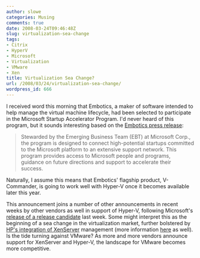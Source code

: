 ```yaml
---
author: slowe
categories: Musing
comments: true
date: 2008-03-24T09:46:48Z
slug: virtualization-sea-change
tags:
- Citrix
- HyperV
- Microsoft
- Virtualization
- VMware
- Xen
title: Virtualization Sea Change?
url: /2008/03/24/virtualization-sea-change/
wordpress_id: 666
---
```


I received word this morning that Embotics, a maker of software intended to help manage the virtual machine lifecycle, had been selected to participate in the Microsoft Startup Accelerator Program. I'd never heard of this program, but it sounds interesting based on the [Embotics press release](http://www.embotics.com/press-releases/embotics-selected-to-join-microsoft-startup-accelerator-program.html):

>Stewarded by the Emerging Business Team (EBT) at Microsoft Corp., the program is designed to connect high-potential startups committed to the Microsoft platform to an extensive support network.  This program provides access to Microsoft people and programs, guidance on future directions and support to accelerate their success.

Naturally, I assume this means that Embotics' flagship product, V-Commander, is going to work well with Hyper-V once it becomes available later this year.

This announcement joins a number of other announcements in recent weeks by other vendors as well in support of Hyper-V, following Microsoft's [release of a release candidate](http://www.virtualization.info/2008/03/microsoft-ahead-of-schedule-with-hyper.html) last week. Some might interpret this as the beginning of a sea change in the virtualization market, further bolstered by [HP's integration of XenServer](http://www.virtualization.info/2008/03/citrix-integrates-xenserver-management.html) management (more information [here](http://www.crn.com/hardware/206904994) as well). Is the tide turning against VMware? As more and more vendors announce support for XenServer and Hyper-V, the landscape for VMware becomes more competitive.
